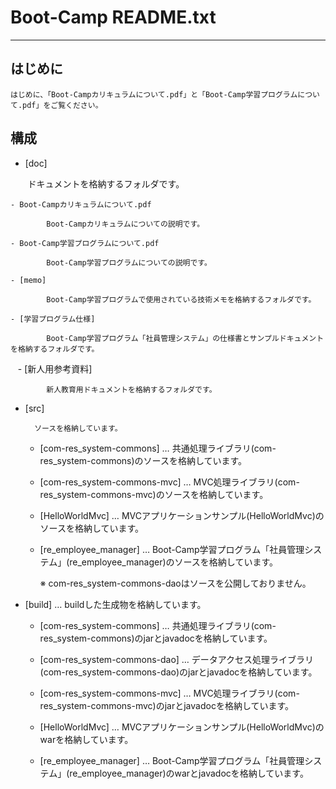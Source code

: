 
# Boot-Camp README.txt

-------------------------------------------------------------------------------

## はじめに
  
    はじめに、「Boot-Campカリキュラムについて.pdf」と「Boot-Camp学習プログラムについて.pdf」をご覧ください。



## 構成

* [doc]
    
        ドキュメントを格納するフォルダです。

    - Boot-Campカリキュラムについて.pdf 
        
            Boot-Campカリキュラムについての説明です。

    - Boot-Camp学習プログラムについて.pdf
    
            Boot-Camp学習プログラムについての説明です。

    - [memo]                           
            
            Boot-Camp学習プログラムで使用されている技術メモを格納するフォルダです。

    - [学習プログラム仕様]                
            
            Boot-Camp学習プログラム「社員管理システム」の仕様書とサンプルドキュメントを格納するフォルダです。

    - [新人用参考資料]               
            
            新人教育用ドキュメントを格納するフォルダです。



* [src]

        ソースを格納しています。


    - [com-res_system-commons]         … 共通処理ライブラリ(com-res_system-commons)のソースを格納しています。

    - [com-res_system-commons-mvc]      … MVC処理ライブラリ(com-res_system-commons-mvc)のソースを格納しています。

    - [HelloWorldMvc]                   … MVCアプリケーションサンプル(HelloWorldMvc)のソースを格納しています。

    - [re_employee_manager]             … Boot-Camp学習プログラム「社員管理システム」(re_employee_manager)のソースを格納しています。

      ※ com-res_system-commons-daoはソースを公開しておりません。



* [build]     …  buildした生成物を格納しています。

    - [com-res_system-commons]          … 共通処理ライブラリ(com-res_system-commons)のjarとjavadocを格納しています。

    - [com-res_system-commons-dao]      … データアクセス処理ライブラリ(com-res_system-commons-dao)のjarとjavadocを格納しています。

    - [com-res_system-commons-mvc]      … MVC処理ライブラリ(com-res_system-commons-mvc)のjarとjavadocを格納しています。

    - [HelloWorldMvc]                   … MVCアプリケーションサンプル(HelloWorldMvc)のwarを格納しています。

    - [re_employee_manager]            … Boot-Camp学習プログラム「社員管理システム」(re_employee_manager)のwarとjavadocを格納しています。



